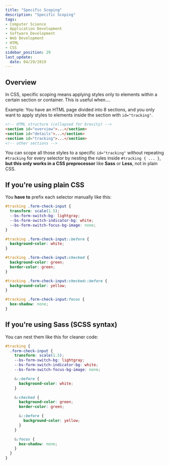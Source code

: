 ```yaml
---
title: "Specific Scoping"
description: "Specific Scoping"
tags: 
- Computer Science
- Application Development
- Software Development
- Web Development
- HTML
- CSS
sidebar_position: 29
last_update:
  date: 04/29/2019
---
```


## Overview

In CSS, specific scoping means applying styles only to elements within a certain section or container. This is useful when....

Example: You have an HTML page divided into 8 sections, and you only want to apply styles to elements inside the section with `id="tracking"`.

```html
<!-- HTML structure (collapsed for brevity) -->
<section id="overview">...</section>
<section id="details">...</section>
<section id="tracking">...</section>
<!-- other sections -->
```

You can scope all those styles to a specific `id="tracking"` without repeating `#tracking` for every selector by nesting the rules inside `#tracking { ... }`, **but this only works in a CSS preprocessor** like **Sass** or **Less**, not in plain CSS.

## If you're using plain CSS

You **have to** prefix each selector manually like this:

```css
#tracking .form-check-input {
  transform: scale(1.5);
  --bs-form-switch-bg: lightgray;
  --bs-form-switch-indicator-bg: white;
  --bs-form-switch-focus-bg-image: none;
}

#tracking .form-check-input::before {
  background-color: white;
}

#tracking .form-check-input:checked {
  background-color: green;
  border-color: green;
}

#tracking .form-check-input:checked::before {
  background-color: yellow;
}

#tracking .form-check-input:focus {
  box-shadow: none;
}
```

## If you're using Sass (SCSS syntax)

You can nest them like this for cleaner code:

```scss
#tracking {
  .form-check-input {
    transform: scale(1.5);
    --bs-form-switch-bg: lightgray;
    --bs-form-switch-indicator-bg: white;
    --bs-form-switch-focus-bg-image: none;

    &::before {
      background-color: white;
    }

    &:checked {
      background-color: green;
      border-color: green;

      &::before {
        background-color: yellow;
      }
    }

    &:focus {
      box-shadow: none;
    }
  }
}
```
